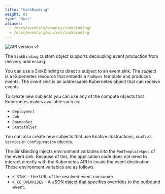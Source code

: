 ```yaml
---
title: "SinkBinding"
weight: 01
type: "docs"
aliases:
  - /docs/eventing/samples/sinkbinding/
  - /docs/eventing/sources/sinkbinding
---
```


![API version v1](https://img.shields.io/badge/API_Version-v1-red?style=flat-square)

The `SinkBinding` custom object supports decoupling event production from
delivery addressing.

You can use a SinkBinding to direct a subject to an event sink. The _subject_
is a Kubernetes resource that embeds a `PodSpec` template and produces events.
The _event sink_ is an addressable Kubernetes object that can receive events.

To create new subjects you can use any of the compute objects that Kubernetes
makes available such as:

- `Deployment`
- `Job`
- `DaemonSet`
- `StatefulSet`

You can also create new subjects that use Knative abstractions, such as
`Service` or `Configuration` objects.

The SinkBinding injects environment variables into the `PodTemplateSpec` of the
event sink. Because of this, the application code does not need to interact
directly with the Kubernetes API to locate the event destination.
These environment variables are as follows:

- `K_SINK` - The URL of the resolved event consumer. <!--could this say sink? -->
- `K_CE_OVERRIDES` - A JSON object that specifies overrides to the outbound
  event.
